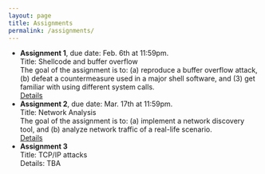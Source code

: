 ```yaml
---
layout: page
title: Assignments
permalink: /assignments/
---
```




<ul>

<li> 
<strong>Assignment 1</strong>, due date: Feb. 6th at 11:59pm.
<div>Title: Shellcode and buffer overflow</div>
<div>The goal of the assignment is to: (a) reproduce a buffer overflow attack, 
(b) defeat a countermeasure used in a major shell software, and (3) get familiar with using different system calls.
</div> <a href="{{ site.url }}/{{ site.baseurl }}/assignments/Assignment1.pdf">Details</a>
</li>


<li> 
<strong>Assignment 2</strong>, due date: Mar. 17th at 11:59pm.
<div>Title: Network Analysis</div>
<div>The goal of the assignment is to: (a) implement a network discovery tool, and 
(b) analyze network traffic of a real-life scenario.
</div> <a href="{{ site.url }}/{{ site.baseurl }}/assignments/Assignment2.pdf">Details</a>
</li>

<li> 
<strong>Assignment 3</strong>
<div>Title: TCP/IP attacks</div>
<div>Details: TBA</div>
</li>

</ul>
